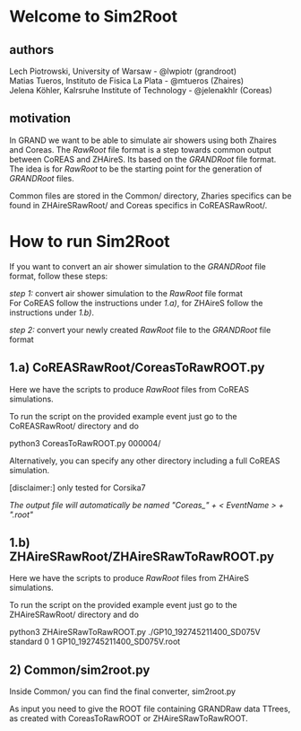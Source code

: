 # Welcome to Sim2Root

## authors
Lech Piotrowski, University of Warsaw - @lwpiotr (grandroot)\
Matias Tueros, Instituto de Fisica La Plata - @mtueros (Zhaires)\
Jelena Köhler, Kalrsruhe Institute of Technology  - @jelenakhlr (Coreas)

## motivation
In GRAND we want to be able to simulate air showers using both Zhaires and Coreas.
The _RawRoot_ file format is a step towards common output between CoREAS and ZHAireS. Its based on the _GRANDRoot_ file format.
The idea is for _RawRoot_ to be the starting point for the generation of _GRANDRoot_ files.

Common files are stored in the Common/ directory, Zharies specifics can be found in ZHAireSRawRoot/ and Coreas specifics in CoREASRawRoot/. 

# How to run Sim2Root
If you want to convert an air shower simulation to the _GRANDRoot_ file format, follow these steps:

*step 1:* convert air shower simulation to the _RawRoot_ file format\
For CoREAS follow the instructions under *1.a)*, for ZHAireS follow the instructions under *1.b)*.

*step 2:* convert your newly created _RawRoot_ file to the _GRANDRoot_ file format


## 1.a) CoREASRawRoot/CoreasToRawROOT.py
Here we have the scripts to produce _RawRoot_ files from CoREAS simulations.

To run the script on the provided example event just go to the CoREASRawRoot/ directory and do

python3 CoreasToRawROOT.py 000004/

Alternatively, you can specify any other directory including a full CoREAS simulation.

[disclaimer:] only tested for Corsika7

*The output file will automatically be named "Coreas_" + < EventName > + ".root"*

## 1.b) ZHAireSRawRoot/ZHAireSRawToRawROOT.py
Here we have the scripts to produce _RawRoot_ files from ZHAireS simulations.

To run the script on the provided example event just go to the ZHAireSRawRoot/ directory and do

python3 ZHAireSRawToRawROOT.py ./GP10_192745211400_SD075V standard 0 1  GP10_192745211400_SD075V.root

## 2) Common/sim2root.py
Inside Common/ you can find the final converter, sim2root.py

As input you need to give the ROOT file containing GRANDRaw data TTrees, as created with CoreasToRawROOT or ZHAireSRawToRawROOT.
